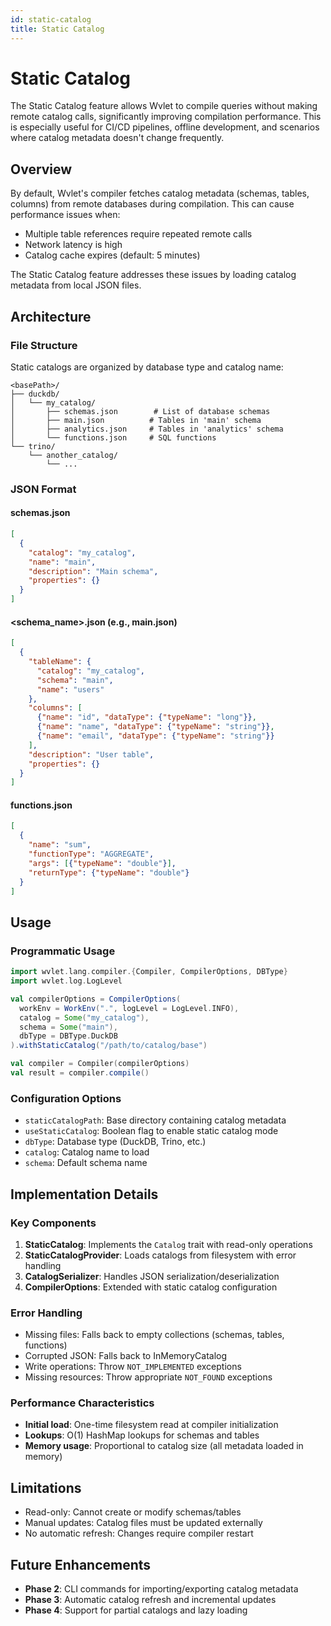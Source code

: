 ```yaml
---
id: static-catalog
title: Static Catalog
---
```


# Static Catalog

The Static Catalog feature allows Wvlet to compile queries without making remote catalog calls, significantly improving compilation performance. This is especially useful for CI/CD pipelines, offline development, and scenarios where catalog metadata doesn't change frequently.

## Overview

By default, Wvlet's compiler fetches catalog metadata (schemas, tables, columns) from remote databases during compilation. This can cause performance issues when:
- Multiple table references require repeated remote calls
- Network latency is high
- Catalog cache expires (default: 5 minutes)

The Static Catalog feature addresses these issues by loading catalog metadata from local JSON files.

## Architecture

### File Structure

Static catalogs are organized by database type and catalog name:

```
<basePath>/
├── duckdb/
│   └── my_catalog/
│       ├── schemas.json        # List of database schemas
│       ├── main.json          # Tables in 'main' schema
│       ├── analytics.json     # Tables in 'analytics' schema
│       └── functions.json     # SQL functions
└── trino/
    └── another_catalog/
        └── ...
```

### JSON Format

#### schemas.json
```json
[
  {
    "catalog": "my_catalog",
    "name": "main",
    "description": "Main schema",
    "properties": {}
  }
]
```

#### <schema_name>.json (e.g., main.json)
```json
[
  {
    "tableName": {
      "catalog": "my_catalog",
      "schema": "main",
      "name": "users"
    },
    "columns": [
      {"name": "id", "dataType": {"typeName": "long"}},
      {"name": "name", "dataType": {"typeName": "string"}},
      {"name": "email", "dataType": {"typeName": "string"}}
    ],
    "description": "User table",
    "properties": {}
  }
]
```

#### functions.json
```json
[
  {
    "name": "sum",
    "functionType": "AGGREGATE",
    "args": [{"typeName": "double"}],
    "returnType": {"typeName": "double"}
  }
]
```

## Usage

### Programmatic Usage

```scala
import wvlet.lang.compiler.{Compiler, CompilerOptions, DBType}
import wvlet.log.LogLevel

val compilerOptions = CompilerOptions(
  workEnv = WorkEnv(".", logLevel = LogLevel.INFO),
  catalog = Some("my_catalog"),
  schema = Some("main"),
  dbType = DBType.DuckDB
).withStaticCatalog("/path/to/catalog/base")

val compiler = Compiler(compilerOptions)
val result = compiler.compile()
```

### Configuration Options

- `staticCatalogPath`: Base directory containing catalog metadata
- `useStaticCatalog`: Boolean flag to enable static catalog mode
- `dbType`: Database type (DuckDB, Trino, etc.)
- `catalog`: Catalog name to load
- `schema`: Default schema name

## Implementation Details

### Key Components

1. **StaticCatalog**: Implements the `Catalog` trait with read-only operations
2. **StaticCatalogProvider**: Loads catalogs from filesystem with error handling
3. **CatalogSerializer**: Handles JSON serialization/deserialization
4. **CompilerOptions**: Extended with static catalog configuration

### Error Handling

- Missing files: Falls back to empty collections (schemas, tables, functions)
- Corrupted JSON: Falls back to InMemoryCatalog
- Write operations: Throw `NOT_IMPLEMENTED` exceptions
- Missing resources: Throw appropriate `NOT_FOUND` exceptions

### Performance Characteristics

- **Initial load**: One-time filesystem read at compiler initialization
- **Lookups**: O(1) HashMap lookups for schemas and tables
- **Memory usage**: Proportional to catalog size (all metadata loaded in memory)

## Limitations

- Read-only: Cannot create or modify schemas/tables
- Manual updates: Catalog files must be updated externally
- No automatic refresh: Changes require compiler restart

## Future Enhancements

- **Phase 2**: CLI commands for importing/exporting catalog metadata
- **Phase 3**: Automatic catalog refresh and incremental updates
- **Phase 4**: Support for partial catalogs and lazy loading